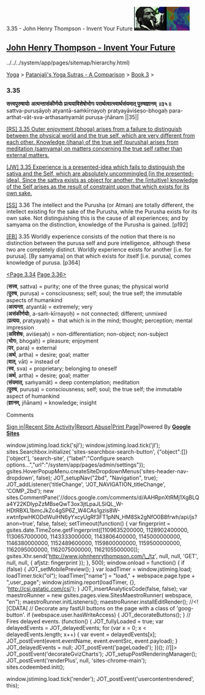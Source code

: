 3.35 - John Henry Thompson - Invent Your Future [![John Henry Thompson - Invent Your Future](../../../_/rsrc/1329567069254/config/customLogo.gif-revision=6.png)](../../../index.html)

[John Henry Thompson - Invent Your Future](../../../index.html)
---------------------------------------------------------------

../../../system/app/pages/sitemap/hierarchy.html)
    

[Yoga](../../../yoga.html)‎ > ‎[Patanjali's Yoga Sutras - A Comparison](../../patanjani.html)‎ > ‎[Book 3](../book-3.html)‎ > ‎

### 3.35

**सत्त्वपुरुषायोः अत्यन्तासंकीर्णयोः प्रत्ययाविशेषोभोगः परार्थत्वात्स्वार्थसंयमात् पुरुषज्ञानम् ॥३५॥**  
sattva-puruṣāyoḥ atyantā-saṁkīrṇayoḥ pratyayāviśeṣo-bhogaḥ para-arthat-vāt-sva-arthasaṁyamāt puruṣa-jñānam ||35||  
  
  
[\[RS\] 3.35 Outer enjoyment (bhoga) arises from a failure to distinguish between the physical world and the true self, which are very different from each other. Knowledge (jhana) of the true self (purusha) arises from meditation (samyama) on matters concerning the true self rather than external matters.](http://www.ashtangayoga.info/philosophy/yoga-sutra-patanjali/chapter-3/item/sattva-purushayoh-atyanta-sankirnayoh-pratyayavishesho/)  
  
[\[JW\] 3.35 Experience is a presented-idea which fails to distinguish the sativa and the Self, which are absolutely uncommingled \[in the presented-idea\]. Since the sattva exists as object for another, the \[intuitive\] knowledge of the Self arises as the result of constraint upon that which exists for its own sake.](http://books.google.com/books?id=YzFImjtOxUwC&pg=PA262&ci=180%2C761%2C747%2C164&source=bookclip)  
  
[\[SS\]](http://www.amazon.com/Yoga-Sutras-Patanjali-Commentary-Satchidananda/dp/0932040381) 3.36 The intellect and the Purusha (or Atman) are totally different, the intellect existing for the sake of the Purusha, while the Purusha exists for its own sake. Not distinguishing this is the cause of all experiences; and by samyama on the distinction, knowledge of the Purusha is gained. \[p192\]  
  
[\[EB\]](http://www.amazon.com/Yoga-Sutras-Patanjali-Translation-Commentary/dp/0865477361/ref=sr_1_1?ie=UTF8&s=books&qid=1250508322&sr=1-1) 3.35 Worldly experience consists of the notion that there is no distinction between the purusa self and pure intelligence, although these two are completely distinct. Worldly experience exists for another \[i.e. for purusa\]. \[By samyama\] on that which exists for itself \[i.e. purusa\], comes knowledge of purusa. \[p364\]  
  
  
[<Page 3.34](334.html)  [Page 3.36>](336.html)  

(**सत्त्व**, sattva) = purity; one of the three gunas; the physical world  
(**पुरुष**, puruṣa) = consciousness; self; soul; the true self; the immutable aspects of humankind  
(**अत्यन्ता**, atyantā) = extremely; very  
(**असंकीर्णयोः**, a-saṁ-kīrṇayoḥ) = not connected; different; unmixed  
(**प्रत्ययः**, pratyayaḥ) =  that which is in the mind; thought; perception; mental impression  
(**अविशेषः**, aviśeṣaḥ) = non-differentiation; non-object; non-subject  
(**भोगः**, bhogaḥ) = pleasure; enjoyment  
(**पर**, para) = external  
(**अर्थ**, artha) = desire; goal; matter  
(**वात्**, vāt) = instead of  
(**स्व**, sva) = proprietary; belonging to oneself  
(**अर्थ**, artha) = desire; goal; matter  
(**संयमात्**, saṁyamāt) = deep contemplation; meditation  
(**पुरुष**, puruṣa) = consciousness; self; soul; the true self; the immutable aspect of humankind  
(**ज्ञानम्**, jñānam) = knowledge; insight  

Comments

[Sign in](https://accounts.google.com/ServiceLogin?continue=http://sites.google.com/a/johnhenrythompson.com/jht/yoga/patanjani/book-3/335&service=jotspot)|[Recent Site Activity](../../../system/app/pages/recentChanges.html)|[Report Abuse](http://sites.google.com/a/johnhenrythompson.com/jht/system/app/pages/reportAbuse)|[Print Page](javascript:;)|Powered By **[Google Sites](http://sites.google.com/site)**

window.jstiming.load.tick('sjl'); window.jstiming.load.tick('jl'); sites.Searchbox.initialize( 'sites-searchbox-search-button', {"object":\[\]}\['object'\], 'search-site', {"label":"Configure search options...","url":"/system/app/pages/admin/settings"}); gsites.HoverPopupMenu.createSiteDropdownMenus('sites-header-nav-dropdown', false); JOT\_setupNav("2bd", "Navigation", true); JOT\_addListener('titleChange', 'JOT\_NAVIGATION\_titleChange', 'COMP\_2bd'); new sites.CommentPane('//docs.google.com/comments/d/AAHRpnXtRMj1XgBLQa4Y22KDIypZzMBseQwT3ox3jtLpaJLSiQL\_W-HDtRBXL1bmcJkZc4gSP6Z\_W4CAs1gzis8W-xwtnfpwHKODdWulHN6yYxcyUgRf3FT1pNN\_HM8Sk2gNfO0B8frwh/api/js?anon=true', false, false); setTimeout(function() { var fingerprint = gsites.date.TimeZone.getFingerprint(\[1109635200000, 1128902400000, 1130657000000, 1143333000000, 1143806400000, 1145000000000, 1146380000000, 1152489600000, 1159800000000, 1159500000000, 1162095000000, 1162075000000, 1162105500000\]); gsites.Xhr.send('http://www.johnhenrythompson.com/\_/tz', null, null, 'GET', null, null, { afjstz: fingerprint }); }, 500); window.onload = function() { if (false) { JOT\_setMobilePreview(); } var loadTimer = window.jstiming.load; loadTimer.tick("ol"); loadTimer\["name"\] = "load," + webspace.page.type + ",user\_page"; window.jstiming.report(loadTimer, {}, 'http://csi.gstatic.com/csi'); } JOT\_insertAnalyticsCode(false, false); var maestroRunner = new gsites.pages.view.SitesMaestroRunner( webspace, "en"); maestroRunner.initListeners(); maestroRunner.installEditRender(); //<!\[CDATA\[ // Decorate any fastUI buttons on the page with a class of 'goog-button'. if (webspace.user.hasWriteAccess) { JOT\_decorateButtons(); } // Fires delayed events. (function() { JOT\_fullyLoaded = true; var delayedEvents = JOT\_delayedEvents; for (var x = 0; x < delayedEvents.length; x++) { var event = delayedEvents\[x\]; JOT\_postEvent(event.eventName, event.eventSrc, event.payload); } JOT\_delayedEvents = null; JOT\_postEvent('pageLoaded'); })(); //\]\]> JOT\_postEvent('decorateGvizCharts'); JOT\_setupPostRenderingManager(); JOT\_postEvent('renderPlus', null, 'sites-chrome-main'); sites.codeembed.init();

window.jstiming.load.tick('render'); JOT\_postEvent('usercontentrendered', this);